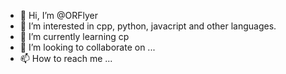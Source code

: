 - 👋 Hi, I’m @ORFlyer
- 👀 I’m interested in cpp, python, javacript and other languages. 
- 🌱 I’m currently learning cp
- 💞️ I’m looking to collaborate on ...
- 📫 How to reach me ...

<!---
ORFlyer/ORFlyer is a ✨ special ✨ repository because its `README.md` (this file) appears on your GitHub profile.
You can click the Preview link to take a look at your changes.
--->
